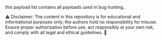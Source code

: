 this payload list contains all payloads used in bug hunting..

⚠️ Disclaimer: The content in this repository is for educational and informational purposes only; the authors hold no responsibility for misuse. Ensure proper authorization before use, act responsibly at your own risk, and comply with all legal and ethical guidelines. 🚀
